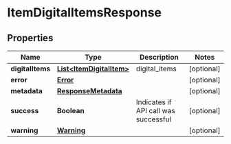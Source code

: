 
# ItemDigitalItemsResponse

## Properties
Name | Type | Description | Notes
------------ | ------------- | ------------- | -------------
**digitalItems** | [**List&lt;ItemDigitalItem&gt;**](ItemDigitalItem.md) | digital_items |  [optional]
**error** | [**Error**](Error.md) |  |  [optional]
**metadata** | [**ResponseMetadata**](ResponseMetadata.md) |  |  [optional]
**success** | **Boolean** | Indicates if API call was successful |  [optional]
**warning** | [**Warning**](Warning.md) |  |  [optional]



